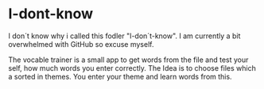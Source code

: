 # I-dont-know
I don´t know why i called this fodler "I-don´t-know".
I am currently a bit overwhelmed with GitHub so excuse myself.

The vocable trainer is a small app to get words from the file and test your self, how much words you enter correctly. 
The Idea is to choose files which a sorted in themes. You enter your theme and learn words from this.
